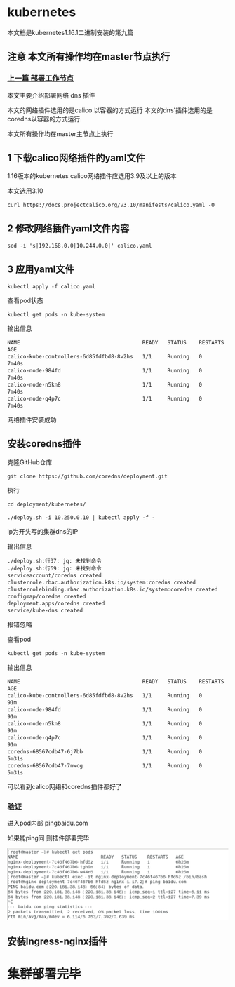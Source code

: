 # kubernetes

本文档是kubernetes1.16.1二进制安装的第九篇

## 注意 本文所有操作均在master节点执行

### [上一篇 部署工作节点](https://github.com/mytting/kubernetes/blob/master/%E4%BA%8C%E8%BF%9B%E5%88%B6%E5%AE%89%E8%A3%851.16.1/v1.16.1-H%20%E9%83%A8%E7%BD%B2%E5%B7%A5%E4%BD%9C%E8%8A%82%E7%82%B9.md)

本文主要介绍部署网络 dns 插件

本文的网络插件选用的是calico 以容器的方式运行
本文的dns'插件选用的是coredns以容器的方式运行

本文所有操作均在master主节点上执行

## 1 下载calico网络插件的yaml文件

1.16版本的kubernetes calico网络插件应选用3.9及以上的版本

本文选用3.10

```
curl https://docs.projectcalico.org/v3.10/manifests/calico.yaml -O
```

## 2  修改网络插件yaml文件内容

```
sed -i 's|192.168.0.0|10.244.0.0|' calico.yaml
```

## 3 应用yaml文件

```
kubectl apply -f calico.yaml
```

查看pod状态

```
kubectl get pods -n kube-system
```

输出信息

```
NAME                                       READY   STATUS    RESTARTS   AGE
calico-kube-controllers-6d85fdfbd8-8v2hs   1/1     Running   0          7m40s
calico-node-984fd                          1/1     Running   0          7m40s
calico-node-n5kn8                          1/1     Running   0          7m40s
calico-node-q4p7c                          1/1     Running   0          7m40s
```

网络插件安装成功

## 安装coredns插件

克隆GitHub仓库

```
git clone https://github.com/coredns/deployment.git
```

执行

```
cd deployment/kubernetes/
```

```
./deploy.sh -i 10.250.0.10 | kubectl apply -f -
```

ip为开头写的集群dns的IP

输出信息

```
./deploy.sh:行37: jq: 未找到命令
./deploy.sh:行69: jq: 未找到命令
serviceaccount/coredns created
clusterrole.rbac.authorization.k8s.io/system:coredns created
clusterrolebinding.rbac.authorization.k8s.io/system:coredns created
configmap/coredns created
deployment.apps/coredns created
service/kube-dns created
```

报错忽略

查看pod

```
kubectl get pods -n kube-system
```

输出信息

```
NAME                                       READY   STATUS    RESTARTS   AGE
calico-kube-controllers-6d85fdfbd8-8v2hs   1/1     Running   0          91m
calico-node-984fd                          1/1     Running   0          91m
calico-node-n5kn8                          1/1     Running   0          91m
calico-node-q4p7c                          1/1     Running   0          91m
coredns-68567cdb47-6j7bb                   1/1     Running   0          5m31s
coredns-68567cdb47-7nwcg                   1/1     Running   0          5m31s
```

可以看到calico网络和coredns插件都好了



### 验证

进入pod内部 pingbaidu.com

如果能ping同 则插件部署完毕

![](image/succ.png)

## 安装Ingress-nginx插件





# 集群部署完毕

